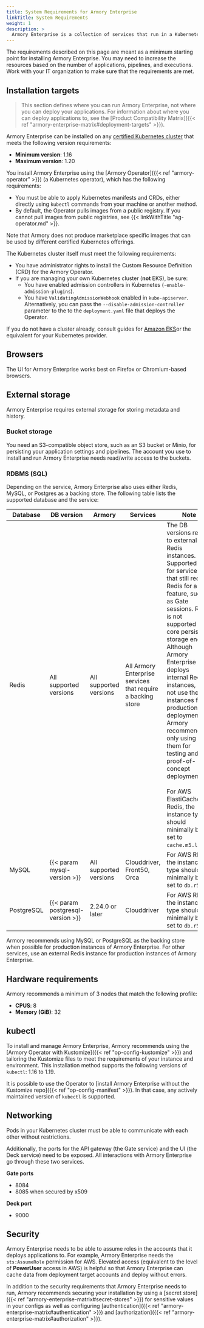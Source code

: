 ```yaml
---
title: System Requirements for Armory Enterprise
linkTitle: System Requirements
weight: 1
description: >
  Armory Enterprise is a collection of services that run in a Kubernetes cluster. In addition to the cluster, other requirements, such as storage, need to be met to run Armory Enterprise for production environments.
---
```


The requirements described on this page are meant as a minimum starting point for installing Armory Enterprise. You may need to increase the resources based on the number of applications, pipelines, and executions. Work with your IT organization to make sure that the requirements are met.

## Installation targets

> This section defines where you can run Armory Enterprise, not where you can deploy your applications. For information about where you can deploy applications to, see the [Product Compatibility Matrix]({{< ref "armory-enterprise-matrix#deployment-targets" >}}).

Armory Enterprise can be installed on any [certified Kubernetes cluster](https://www.cncf.io/certification/software-conformance/) that meets the following version requirements:

* **Minimum version**: 1.16
* **Maximum version**: 1.20
<!-- track EKS versions -->

You install Armory Enterprise using the [Armory Operator]({{< ref "armory-operator" >}}) (a Kubernetes operator), which has the following requirements:

- You must be able to apply Kubernetes manifests and CRDs, either directly using `kubectl` commands from your machine or another method.
- By default, the Operator pulls images from a public registry. If you cannot pull images from public registries, see {{< linkWithTitle "ag-operator.md" >}}.

Note that Armory does not produce marketplace specific images that can be used by different certified Kubernetes offerings.

The Kubernetes cluster itself must meet the following requirements:

* You have administrator rights to install the Custom Resource Definition (CRD) for the Armory Operator.
* If you are managing your own Kubernetes cluster (**not** EKS), be sure:
   * You have enabled admission controllers in Kubernetes (`-enable-admission-plugins`).
   * You have `ValidatingAdmissionWebhook` enabled in `kube-apiserver`. Alternatively, you can pass the `--disable-admission-controller` parameter to the to the `deployment.yaml` file that deploys the Operator.

If you do not have a cluster already, consult guides for [Amazon EKS](https://docs.aws.amazon.com/eks/latest/userguide/getting-started-console.html)or the equivalent for your Kubernetes provider.

## Browsers

The UI for Armory Enterprise works best on Firefox or Chromium-based browsers.

## External storage

Armory Enterprise requires external storage for storing metadata and history.

### Bucket storage

You need an S3-compatible object store, such as an S3 bucket or Minio, for persisting your application settings and pipelines. The account you use to install and run Armory Enterprise needs read/write access to the buckets.

### RDBMS (SQL)

Depending on the service, Armory Enterprise also uses either Redis, MySQL, or Postgres as a backing store. The following table lists the supported database and the  service:

| Database | DB version             | Armory                 | Services                                  | Note                                                                                                                       |
| -------- | ---------------------- | ---------------------- | --------------------------------------------------- | -------------------------------------------------------------------------------------------------------------------------- |
| Redis    | All supported versions | All supported versions | All Armory Enterprise services that require a backing store | The DB versions refer to external Redis instances. Supported only for services that still require Redis for a feature, such as Gate sessions. Redis is not supported as a core persistent storage engine. Although Armory Enterprise deploys internal Redis instances, do not use these instances for production deployments. Armory recommends only using them for testing and proof-of-concept deployments. <br/><br/> For AWS ElastiCache for Redis, the instance type should minimally be set to `cache.m5.large`. |
| MySQL    | {{< param mysql-version >}}  | All supported versions | Clouddriver, Front50, Orca                          | For AWS RDS, the instance type should minimally be set to `db.r5`.                                                                                                                           |
| PostgreSQL    | {{< param postgresql-version >}}  | 2.24.0 or later | Clouddriver                          | For AWS RDS, the instance type should minimally be set to `db.r5`.                                                                                                                           |

Armory recommends using MySQL or PostgreSQL as the backing store when possible for production instances of Armory Enterprise. For other services, use an external Redis instance for production instances of Armory Enterprise.

## Hardware requirements

Armory recommends a minimum of 3 nodes that match the following profile:

* **CPUS**: 8
* **Memory (GiB)**: 32

## kubectl

To install and manage Armory Enterprise, Armory recommends using the [Armory Operator with Kustomize]({{< ref "op-config-kustomize" >}}) and tailoring the Kustomize files to meet the requirements of your instance and environment. This installation method supports the following versions of `kubectl`: 1.16 to 1.19.
<!-- this is cause of the go-yaml bug: https://github.com/kubernetes-sigs/kustomize/issues/3605 -->

It is possible to use the Operator to [install Armory Enterprise without the Kustomize repo]({{< ref "op-config-manifest" >}}). In that case, any actively maintained version of `kubectl` is supported.

## Networking

Pods in your Kubernetes cluster must be able to communicate with each other without restrictions.

Additionally, the ports for the API gateway (the Gate service) and the UI (the Deck service) need to be exposed. All interactions with Armory Enterprise go through these two services.

**Gate ports**

* 8084
* 8085 when secured by x509

**Deck port**

* 9000

## Security

Armory Enterprise needs to be able to assume roles in the accounts that it deploys applications to. For example, Armory Enterprise needs the `sts:AssumeRole` permission for AWS. Elevated access (equivalent to the level of **PowerUser** access in AWS) is helpful so that Armory Enterprise can cache data from deployment target accounts and deploy without errors.

In addition to the security requirements that Armory Enterprise needs to run, Armory recommends securing your installation by using a [secret store]({{< ref "armory-enterprise-matrix#secret-stores" >}}) for sensitive values in your configs as well as configuring [authentication]({{< ref "armory-enterprise-matrix#authentication" >}}) and [authorization]({{< ref "armory-enterprise-matrix#authorization" >}}).
